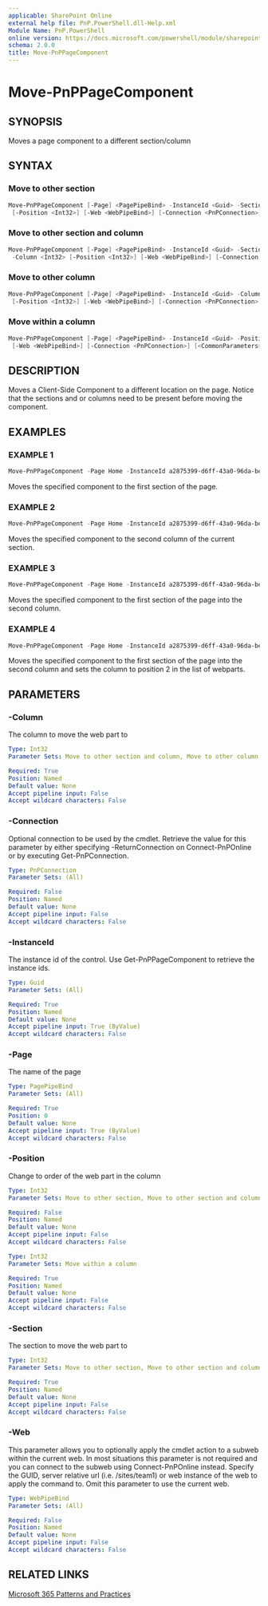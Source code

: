 ```yaml
---
applicable: SharePoint Online
external help file: PnP.PowerShell.dll-Help.xml
Module Name: PnP.PowerShell
online version: https://docs.microsoft.com/powershell/module/sharepoint-pnp/move-pnppagecomponent
schema: 2.0.0
title: Move-PnPPageComponent
---
```


# Move-PnPPageComponent

## SYNOPSIS
Moves a page component to a different section/column

## SYNTAX

### Move to other section
```powershell
Move-PnPPageComponent [-Page] <PagePipeBind> -InstanceId <Guid> -Section <Int32>
 [-Position <Int32>] [-Web <WebPipeBind>] [-Connection <PnPConnection>] [<CommonParameters>]
```

### Move to other section and column
```powershell
Move-PnPPageComponent [-Page] <PagePipeBind> -InstanceId <Guid> -Section <Int32>
 -Column <Int32> [-Position <Int32>] [-Web <WebPipeBind>] [-Connection <PnPConnection>] [<CommonParameters>]
```

### Move to other column
```powershell
Move-PnPPageComponent [-Page] <PagePipeBind> -InstanceId <Guid> -Column <Int32>
 [-Position <Int32>] [-Web <WebPipeBind>] [-Connection <PnPConnection>] [<CommonParameters>]
```

### Move within a column
```powershell
Move-PnPPageComponent [-Page] <PagePipeBind> -InstanceId <Guid> -Position <Int32>
 [-Web <WebPipeBind>] [-Connection <PnPConnection>] [<CommonParameters>]
```

## DESCRIPTION
Moves a Client-Side Component to a different location on the page. Notice that the sections and or columns need to be present before moving the component.

## EXAMPLES

### EXAMPLE 1
```powershell
Move-PnPPageComponent -Page Home -InstanceId a2875399-d6ff-43a0-96da-be6ae5875f82 -Section 1
```

Moves the specified component to the first section of the page.

### EXAMPLE 2
```powershell
Move-PnPPageComponent -Page Home -InstanceId a2875399-d6ff-43a0-96da-be6ae5875f82 -Column 2
```

Moves the specified component to the second column of the current section.

### EXAMPLE 3
```powershell
Move-PnPPageComponent -Page Home -InstanceId a2875399-d6ff-43a0-96da-be6ae5875f82 -Section 1 -Column 2
```

Moves the specified component to the first section of the page into the second column.

### EXAMPLE 4
```powershell
Move-PnPPageComponent -Page Home -InstanceId a2875399-d6ff-43a0-96da-be6ae5875f82 -Section 1 -Column 2 -Position 2
```

Moves the specified component to the first section of the page into the second column and sets the column to position 2 in the list of webparts.

## PARAMETERS

### -Column
The column to move the web part to

```yaml
Type: Int32
Parameter Sets: Move to other section and column, Move to other column

Required: True
Position: Named
Default value: None
Accept pipeline input: False
Accept wildcard characters: False
```

### -Connection
Optional connection to be used by the cmdlet. Retrieve the value for this parameter by either specifying -ReturnConnection on Connect-PnPOnline or by executing Get-PnPConnection.

```yaml
Type: PnPConnection
Parameter Sets: (All)

Required: False
Position: Named
Default value: None
Accept pipeline input: False
Accept wildcard characters: False
```

### -InstanceId
The instance id of the control. Use Get-PnPPageComponent to retrieve the instance ids.

```yaml
Type: Guid
Parameter Sets: (All)

Required: True
Position: Named
Default value: None
Accept pipeline input: True (ByValue)
Accept wildcard characters: False
```

### -Page
The name of the page

```yaml
Type: PagePipeBind
Parameter Sets: (All)

Required: True
Position: 0
Default value: None
Accept pipeline input: True (ByValue)
Accept wildcard characters: False
```

### -Position
Change to order of the web part in the column

```yaml
Type: Int32
Parameter Sets: Move to other section, Move to other section and column, Move to other column

Required: False
Position: Named
Default value: None
Accept pipeline input: False
Accept wildcard characters: False
```

```yaml
Type: Int32
Parameter Sets: Move within a column

Required: True
Position: Named
Default value: None
Accept pipeline input: False
Accept wildcard characters: False
```

### -Section
The section to move the web part to

```yaml
Type: Int32
Parameter Sets: Move to other section, Move to other section and column

Required: True
Position: Named
Default value: None
Accept pipeline input: False
Accept wildcard characters: False
```

### -Web
This parameter allows you to optionally apply the cmdlet action to a subweb within the current web. In most situations this parameter is not required and you can connect to the subweb using Connect-PnPOnline instead. Specify the GUID, server relative url (i.e. /sites/team1) or web instance of the web to apply the command to. Omit this parameter to use the current web.

```yaml
Type: WebPipeBind
Parameter Sets: (All)

Required: False
Position: Named
Default value: None
Accept pipeline input: False
Accept wildcard characters: False
```

## RELATED LINKS

[Microsoft 365 Patterns and Practices](https://aka.ms/m365pnp)